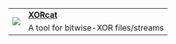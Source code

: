 <table border=0 cellpadding=4>
	<tr>
		<td rowspan=2>
			<a href=https://gitlab.com/viablu/xorcat>
				<img src=https://gitlab.com/viablu/xorcat/-/raw/master/img/XORcat.svg>
			</a>
		</td>
		<td>
			<a href=https://gitlab.com/viablu/xorcat><b>XORcat</b></a>
		</td>
	</tr>
	<tr>
		<td>
			A tool for bitwise-XOR files/streams
		</td>
	</tr>
</table>
